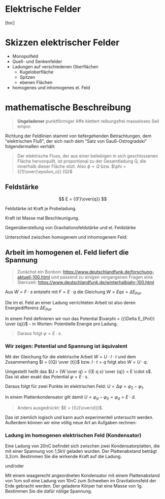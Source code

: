 Elektrische Felder
==================

[toc]

# Skizzen elektrischer Felder

* Monopolfeld
* Quell- und Senkenfelder
* Ladungen auf verschiedenen Oberflächen
    * Kugeloberfläche
    * Spitzen
    * ebenen Flächen
* homogenes und inhomogenes el. Feld

# mathematische Beschreibung

>
> **Ungeladener** punktförmiger Affe klettert reibungsfrei masseloses Seil empor.
>


Richtung der Feldlinien stammt von tiefergehenden Betrachtungen, dem "elektrischen Fluß", der sich nach dem "Satz von Gauß-Ostrogradski" folgendermaßen verhält:

>
> Der elektrische Fluss, der aus einer beliebigen in sich geschlossenen Fläche hervorquillt, ist proportional zu der Gesamtladung Q, die innerhalb dieser Fläche sitzt. Also $\phi \propto  {Q}$ bzw. $\phi = {{1}\over{\epsilon_o}}  {Q}$
>

## Feldstärke

$$
E =  {{F}\over{q}}
$$


Feldstärke ist Kraft je Probeladung.

Kraft ist Masse mal Beschleunigung.

Gegenüberstellung von Gravitationsfeldstärke und el. Feldstärke

Unterschied zwischen homogenem und inhomogenem Feld:

## Arbeit im homogenen el. Feld liefert die Spannung

>
> Zunächst ein Bonbon: https://www.deutschlandfunk.de/forschung-aktuell-100.html
> und passend zu einigen vergangenen Fragen eine Sternzeit: https://www.deutschlandfunk.de/winterhalbjahr-100.html
>

Aus $W = F \cdot s$ entsteht mit $F = E \cdot q$ die Gleichung $W = E q s = \Delta E_{Pot}$.

Die im el. Feld an einer Ladung verrichteten Arbeit ist also deren Energiedifferenz $\Delta E_{Pot}$.

In einem Feld definieren wir nun das Potential $\varphi = {{\Delta E_{Pot}} \over {q}}$ - in Worten: Potentielle Energie pro Ladung.

> Daraus folgt $\varphi = E \cdot s$.

### Wir zeigen: Potential und Spannung ist äquivalent

Mit der Gleichung für die elektrische Arbeit $W = U \cdot I \cdot t$ und dem Zusammenhang $I = {{Q} \over {t}}$ bzw. $I \cdot t = q$ folgt also $W = U \cdot q$.

Umgestellt heißt das $U = {W \over q} = {{E q s} \over {q}} = E \cdot s$. Das ist aber exakt das Potential $\varphi = E \cdot s$.

Daraus folgt für zwei Punkte im elektrischen Feld: $U = \Delta \varphi = \varphi_2 - \varphi_1$.

In einem Plattenkondensator gilt damit $U = \varphi_d - \varphi_0 = \varphi_d = E \cdot d$.

> Anders ausgedrückt: $E = {{U}\over{d}}$.

Das ist ziemlich logisch und kann auch experimentell untersucht werden. Außerdem können wir eine völlig neue Art an Aufgaben rechnen:

### Ladung im homogenen elektrischen Feld (Kondensator)

Eine Ladung von 20nC befindet sich zwischen zwei Kondensatorplatten, die mit einer Spannung von 1,5kV geladen wurden. Der Plattenabstand beträgt 3,2cm. Bestimmen Sie die wirkende Kraft auf die Ladung.

und/oder

Mit einem waagerecht angeordneten Kondensator mit einem Plattenabstand von 1cm soll eine Ladung von 10nC zum Schweben im Gravitationsfeld der Erde gebracht werden. Der geladene Körper hat eine Masse von 1g. Bestimmen Sie die dafür nötige Spannung.
